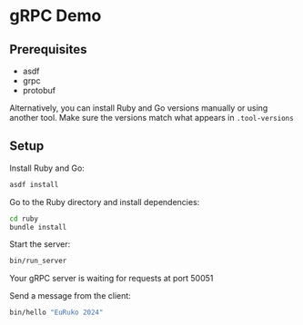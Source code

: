 # gRPC Demo

## Prerequisites

* asdf
* grpc
* protobuf

Alternatively, you can install Ruby and Go versions manually or using another tool. Make sure the versions
match what appears in `.tool-versions`


## Setup

Install Ruby and Go:

```sh
asdf install
```

Go to the Ruby directory and install dependencies:

```sh
cd ruby
bundle install
```

Start the server:

```sh
bin/run_server
```

Your gRPC server is waiting for requests at port 50051

Send a message from the client:

```sh
bin/hello "EuRuko 2024"
```




